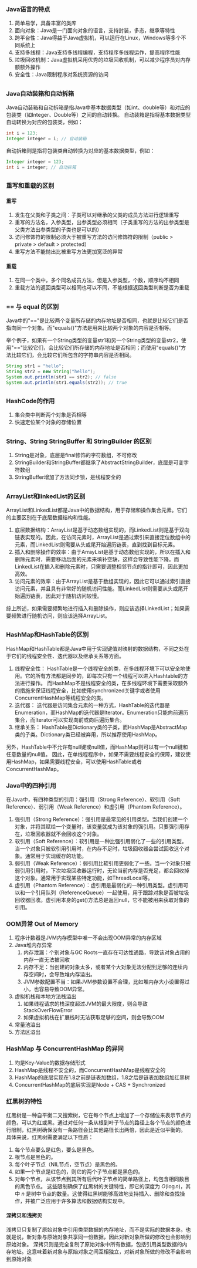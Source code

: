 ### Java语言的特点
1. 简单易学，具备丰富的类库
2. 面向对象：Java是一门面向对象的语言，支持封装，多态，继承等特性
3. 跨平台性：Java得益于Java虚拟机，可以运行在Linux，Windows等多个不同系统上
4. 支持多线程：Java支持多线程编程，支持程序多线程运作，提高程序性能
5. 垃圾回收机制：Java虚拟机采用优秀的垃圾回收机制，可以减少程序员对内存额额外操作
6. 安全性：Java限制程序对系统资源的访问
##


### Java自动装箱和自动拆箱
Java自动装箱和自动拆箱是指Java中基本数据类型（如int、double等）和对应的包装类（如Integer、Double等）之间的自动转换。
自动装箱是指将基本数据类型自动转换为对应的包装类，例如：
```Java
int i = 123;
Integer integer = i; // 自动装箱
```
自动拆箱则是指将包装类自动转换为对应的基本数据类型，例如：
```Java
Integer integer = 123;
int i = integer; // 自动拆箱
```
##

### 重写和重载的区别
#### 重写
1. 发生在父类和子类之间：子类可以对继承的父类的成员方法进行逻辑重写
2. 重写的方法名，入参类型，出参类型必须相同（子类重写的方法的出参类型是父类方法出参类型的子类也是可以的）
3. 访问修饰符的限制必须大于被重写方法的访问修饰符的限制（public > private > default > protected）
4. 重写方法不能抛出比被重写方法更加宽泛的异常
#### 重载
1. 在同一个类中，多个同名成员方法，但是入参类型，个数，顺序均不相同
2. 重载方法的返回类型可以相同也可以不同，不能根据返回类型判断是否为重载
##

### == 与 equal 的区别
Java中的"=="是比较两个变量所存储的内存地址是否相同，也就是比较它们是否指向同一个对象。而"equals()"方法是用来比较两个对象的内容是否相等。

举个例子，如果有一个String类型的变量str1和另一个String类型的变量str2，使用"=="比较它们，会比较它们所存储的内存地址是否相同；而使用"equals()"方法比较它们，会比较它们所包含的字符串内容是否相同。
```java
String str1 = "hello";
String str2 = new String("hello");
System.out.println(str1 == str2); // false
System.out.println(str1.equals(str2)); // true
```
##

### HashCode的作用
1. 集合类中判断两个对象是否相等
2. 快速定位某个对象的存储位置
##

### String、String StringBuffer 和 StringBuilder 的区别
1. String是对象，底层是final修饰的字符数组，不可修改
2. StringBuilder和StringBuffer都继承了AbstractStringBuilder，底层是可变字符数组
3. StringBuffer增加了方法同步锁，是线程安全的
##

### ArrayList和linkedList的区别
ArrayList和LinkedList都是Java中的数据结构，用于存储和操作集合元素。它们的主要区别在于底层数据结构和性能。
1. 底层数据结构：ArrayList是基于动态数组实现的，而LinkedList则是基于双向链表实现的。因此，在访问元素时，ArrayList是通过索引来直接定位数组中的元素，而LinkedList则需要从头或尾开始遍历链表，直到找到目标元素。
2. 插入和删除操作的效率：由于ArrayList是基于动态数组实现的，所以在插入和删除元素时，需要移动后面的元素来填补空缺，这样会导致性能下降。而LinkedList在插入和删除元素时，只需要调整相邻节点的指针即可，因此更加高效。
3. 访问元素的效率：由于ArrayList是基于数组实现的，因此它可以通过索引直接访问元素，并且具有非常好的随机访问性能。而LinkedList则需要从头或尾开始遍历链表，因此对于随机访问较慢。

综上所述，如果需要频繁地进行插入和删除操作，则应该选择LinkedList；如果需要频繁进行随机访问，则应该选择ArrayList。
##


### HashMap和HashTable的区别
HashMap和HashTable都是Java中用于实现键值对映射的数据结构，不同之处在于它们的线程安全性、迭代器以及继承关系等方面。
1. 线程安全性：
HashTable是一个线程安全的类，在多线程环境下可以安全地使用。它的所有方法都是同步的，即每次只有一个线程可以进入Hashtable的方法进行操作。
而HashMap不是线程安全的类，在多线程环境下需要采取额外的措施来保证线程安全，比如使用synchronized关键字或者使用ConcurrentHashMap等线程安全的类。
2. 迭代器：
迭代器是访问集合元素的一种方式，HashTable的迭代器是Enumeration，而HashMap的迭代器是Iterator。Enumeration只能向前遍历集合，而Iterator可以实现向前或向后遍历集合。
3. 继承关系：
HashTable是Dictionary类的子类，而HashMap是AbstractMap类的子类。Dictionary类已经被弃用，所以推荐使用HashMap。

另外，HashTable中不允许有null键或null值，而HashMap则可以有一个null键和任意数量的null值。
因此，在单线程程序中，如果不需要线程安全的保障，建议使用HashMap，如果需要线程安全，可以使用HashTable或者ConcurrentHashMap。

### Java中的四种引用
在Java中，有四种类型的引用：强引用（Strong Reference）、软引用（Soft Reference）、弱引用（Weak Reference）和虚引用（Phantom Reference）。
1. 强引用（Strong Reference）：强引用是最常见的引用类型。当我们创建一个对象，并将其赋给一个变量时，该变量就成为该对象的强引用。只要强引用存在，垃圾回收器就不会回收这个对象。
2. 软引用（Soft Reference）：软引用是一种比强引用弱化了一些的引用类型。当一个对象只被软引用引用时，在内存不足时，垃圾回收器会尝试回收这个对象。通常用于实现缓存的功能。
3. 弱引用（Weak Reference）：弱引用比软引用更弱化了一些。当一个对象只被弱引用引用时，下次垃圾回收器运行时，无论当前内存是否充足，都会回收掉这个对象。通常用于实现某些特定功能，如ThreadLocal等。
4. 虚引用（Phantom Reference）：虚引用是最弱化的一种引用类型。虚引用可以和一个引用队列（ReferenceQueue）一起使用，用于跟踪对象是否被垃圾回收器回收。虚引用本身的get()方法总是返回null，它不能被用来获取对象的引用。


### OOM异常 Out of Memory
1. 程序计数器是JVM内存模型中唯一不会出现OOM异常的内存区域
2. Java堆内存异常
   1. 内存泄漏：个别对象与GC Roots一直存在可达性通路，导致该对象占用的内存一直无法被回收
   2. 内存不足：当创建的对象太多，或者某个大对象无法分配到足够的连续内存空间时，会导致堆内存溢出。
   3. JVM参数配置不当：如果JVM参数设置不合理，比如堆内存大小设置得过小，也容易导致OOM异常。
3. 虚拟机栈和本地方法栈溢出
   1. 如果线程请求的栈深度超过JVM的最大限度，则会导致StackOverFlowError
   2. 如果虚拟机栈在扩展栈时无法获取足够的空间，则会导致OOM
4. 常量池溢出
5. 方法区溢出

### HashMap 与 ConcurrentHashMap 的异同
1. 均是Key-Value的数据存储形式
2. HashMap是线程不安全的，而ConcurrentHashMap是线程安全的
3. HashMap的底层实现在1.8之前是链表加数组，1.8之后是链表加数组加红黑树
4. ConcurrentHashMap的底层实现是Node + CAS + Synchronized


### 红黑树的特性
红黑树是一种自平衡二叉搜索树，它在每个节点上增加了一个存储位来表示节点的颜色，可以为红或黑。通过对任何一条从根到叶子节点的路径上各个节点的颜色进行限制，红黑树确保没有一条路径会比其他路径长出两倍，因此是近似平衡的。
具体来说，红黑树需要满足以下性质：
1. 每个节点要么是红色，要么是黑色。
2. 根节点是黑色的。
3. 每个叶子节点（NIL节点，空节点）是黑色的。
4. 如果一个节点是红色的，则它的两个子节点都是黑色的。
5. 对每个节点，从该节点到其所有后代叶子节点的简单路径上，均包含相同数目的黑色节点。
这些限制确保了红黑树的关键特性，即它的深度为 $O(\log n)$，其中 $n$ 是树中节点的数量。这使得红黑树能够高效地支持插入、删除和查找操作，并被广泛应用于许多算法和数据结构实现中。

#### 深拷贝和浅拷贝
浅拷贝只复制了原始对象中引用类型数据的内存地址，而不是实际的数据本身。也就是说，新对象与原始对象共享同一份数据，因此对新对象所做的修改也会影响到原始对象。
深拷贝则是完全复制了原始对象中所有数据，包括引用类型数据的内存地址。这意味着新对象与原始对象之间互相独立，对新对象所做的修改不会影响到原始对象
